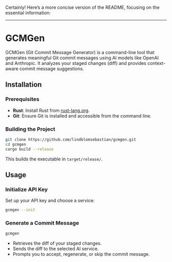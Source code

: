 Certainly! Here’s a more concise version of the README, focusing on the essential information:

---

# GCMGen

GCMGen (Git Commit Message Generator) is a command-line tool that generates meaningful Git commit messages using AI models like OpenAI and Anthropic. It analyzes your staged changes (diff) and provides context-aware commit message suggestions.

## Installation

### Prerequisites

- **Rust**: Install Rust from [rust-lang.org](https://www.rust-lang.org/tools/install).
- **Git**: Ensure Git is installed and accessible from the command line.

### Building the Project

```sh
git clone https://github.com/lindblomsebastian/gcmgen.git
cd gcmgen
cargo build --release
```

This builds the executable in `target/release/`.

## Usage

### Initialize API Key

Set up your API key and choose a service:

```sh
gcmgen --init
```

### Generate a Commit Message

```sh
gcmgen
```

- Retrieves the diff of your staged changes.
- Sends the diff to the selected AI service.
- Prompts you to accept, regenerate, or skip the commit message.